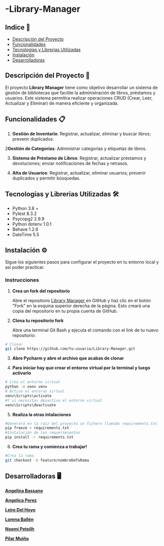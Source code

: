 # -Library-Manager 

## Indice 📑
- [Descripción del Proyecto](#descripción-del-proyecto-)
- [Funcionalidades](#funcionalidades-)
- [Tecnologías y Librerias Utilizadas](#tecnologías-y-librerias-utilizadas-)
- [Instalación](#instalación-)
- [Desarrolladoras](#desarrolladoras-)

## Descripción del Proyecto 📖

El proyecto **Library Manager** tiene como objetivo desarrollar un sistema de gestión de bibliotecas que facilite la administración de libros, préstamos y usuarios. Este sistema permitira realizar operaciones CRUD (Crear, Leer, Actualizar y Eliminar) de manera eficiente y organizada.

## Funcionalidades 📋


1. **Gestión de Inventario**: Registrar, actualizar, eliminar y buscar libros; prevenir duplicados.


2**Gestión de Categorías**: Administrar categorías y etiquetas de libros.


3. **Sistema de Préstamo de Libros**: Registrar, actualizar préstamos y devoluciones; enviar notificaciones de fechas y retrasos.


4. **Alta de Usuarios**: Registrar, actualizar, eliminar usuarios; prevenir duplicados y permitir búsquedas.

## Tecnologías y Librerias Utilizadas 🛠️

* Python 3.8 +
* Pytest 8.3.2
* Psycopg2 2.9.9
* Python dotenv 1.0.1
* Behave 1.2.6
* DateTime 5.5

## Instalación ⚙️

Sigue los siguientes pasos para configurar el proyecto en tu entorno local y asi poder practicar. 

### Instrucciones

1. **Crea un fork del repositorio**

   Abre el repositorio [Library Manager ](https://github.com/Angelinabassano/Library-Manager.git) en GitHub y haz clic en el botón "Fork" en la esquina superior derecha de la página. Esto creará una copia del repositorio en tu propia cuenta de GitHub.


2. **Clona tu repositorio fork**

   Abre una terminal Git Bash y ejecuta el comando con el link de tu nuevo repositorio:

```bash
# Clonar 
git clone https://github.com/tu-usuario/Library-Manager.git
```

3. **Abre Pycharm y abre el archivo que acabas de clonar**


4. **Para iniciar hay que crear el entorno virtual por la terminal y luego activarlo**

```bash
# Crea el entorno virtual
python -m venv venv
# Activa el entorno virtual
venv\Scripts\activate
#Y si necesitas desactiva el entorno virtual
venv\Scripts\deactivate
```

5. **Realiza la otras intalaciones**
```bash
#Generará en la raíz del proyecto un fichero llamado requirements.txt
pip freeze > requirements.txt
#Instalación de los requerimientos
pip install -r requirements.txt
```

6. **Crea tu rama y comienza a trabajar!**

```bash
#Crea la rama
git checkout -b feature/nombreDeTuRama
```

## Desarrolladoras 🖥️
[**Angelina Bassano**](https://github.com/Angelinabassano)


[**Angelica Perez**](https://github.com/Angelica2013)


[**Leire Del Hoyo**](https://github.com/Erieltxu)


[**Lorena Ballén**](https://github.com/loren-2)


[**Noemi Peteilh**](https://github.com/noemipeteilh)


[**Pilar Muiño**](https://github.com/pilimuino)
